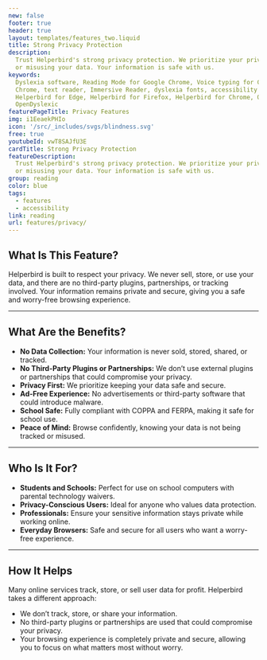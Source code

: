 ```yaml
---
new: false
footer: true
header: true
layout: templates/features_two.liquid
title: Strong Privacy Protection
description:
  Trust Helperbird's strong privacy protection. We prioritize your privacy by not storing, selling,
  or misusing your data. Your information is safe with us.
keywords:
  Dyslexia software, Reading Mode for Google Chrome, Voice typing for Chrome, Text to speech for
  Chrome, text reader, Immersive Reader, dyslexia fonts, accessibility software, dyslexia software,
  Helperbird for Edge, Helperbird for Firefox, Helperbird for Chrome, Opendyslexic for Chrome,
  OpenDyslexic
featurePageTitle: Privacy Features
img: i1EeaekPHIo
icon: '/src/_includes/svgs/blindness.svg'
free: true
youtubeId: vwT8SAJfU3E
cardTitle: Strong Privacy Protection
featureDescription:
  Trust Helperbird's strong privacy protection. We prioritize your privacy by not storing, selling,
  or misusing your data. Your information is safe with us.
group: reading
color: blue
tags:
  - features
  - accessibility
link: reading
url: features/privacy/
---
```




## What Is This Feature?

Helperbird is built to respect your privacy. We never sell, store, or use your data, and there are no third-party plugins, partnerships, or tracking involved. Your information remains private and secure, giving you a safe and worry-free browsing experience.

---

## What Are the Benefits?

- **No Data Collection:** Your information is never sold, stored, shared, or tracked.  
- **No Third-Party Plugins or Partnerships:** We don’t use external plugins or partnerships that could compromise your privacy.  
- **Privacy First:** We prioritize keeping your data safe and secure.  
- **Ad-Free Experience:** No advertisements or third-party software that could introduce malware.  
- **School Safe:** Fully compliant with COPPA and FERPA, making it safe for school use.  
- **Peace of Mind:** Browse confidently, knowing your data is not being tracked or misused.

---

## Who Is It For?

- **Students and Schools:** Perfect for use on school computers with parental technology waivers.  
- **Privacy-Conscious Users:** Ideal for anyone who values data protection.  
- **Professionals:** Ensure your sensitive information stays private while working online.  
- **Everyday Browsers:** Safe and secure for all users who want a worry-free experience.

---

## How It Helps

Many online services track, store, or sell user data for profit. Helperbird takes a different approach:  
- We don’t track, store, or share your information.  
- No third-party plugins or partnerships are used that could compromise your privacy.  
- Your browsing experience is completely private and secure, allowing you to focus on what matters most without worry.
